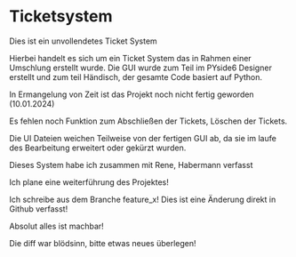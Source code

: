 # Ticketsystem
Dies ist ein unvollendetes Ticket System

Hierbei handelt es sich um ein Ticket System das in Rahmen einer Umschlung erstellt wurde.
Die GUI wurde zum Teil im PYside6 Designer erstellt und zum teil Händisch, der gesamte Code basiert auf Python.

In Ermangelung von Zeit ist das Projekt noch nicht fertig geworden (10.01.2024)

Es fehlen noch Funktion zum Abschließen der Tickets, Löschen der Tickets.

Die UI Dateien weichen Teilweise von der fertigen GUI ab, da sie im laufe des Bearbeitung erweitert oder gekürzt wurden.

Dieses System habe ich zusammen mit Rene, Habermann verfasst

Ich plane eine weiterführung des Projektes!

Ich schreibe aus dem Branche feature_x!
Dies ist eine Änderung direkt in Github verfasst!


Absolut alles ist machbar!

Die diff war blödsinn, bitte etwas neues überlegen!
